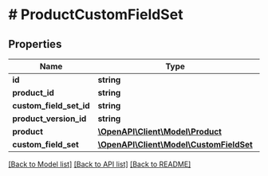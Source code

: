 # # ProductCustomFieldSet

## Properties

Name | Type | Description | Notes
------------ | ------------- | ------------- | -------------
**id** | **string** |  | [optional]
**product_id** | **string** |  |
**custom_field_set_id** | **string** |  |
**product_version_id** | **string** |  | [optional]
**product** | [**\OpenAPI\Client\Model\Product**](Product.md) |  | [optional]
**custom_field_set** | [**\OpenAPI\Client\Model\CustomFieldSet**](CustomFieldSet.md) |  | [optional]

[[Back to Model list]](../../README.md#models) [[Back to API list]](../../README.md#endpoints) [[Back to README]](../../README.md)
